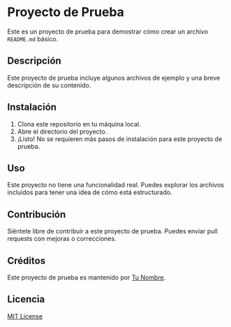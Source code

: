 # Proyecto de Prueba

Este es un proyecto de prueba para demostrar cómo crear un archivo `README.md` básico.

## Descripción

Este proyecto de prueba incluye algunos archivos de ejemplo y una breve descripción de su contenido.

## Instalación

1. Clona este repositorio en tu máquina local.
2. Abre el directorio del proyecto.
3. ¡Listo! No se requieren más pasos de instalación para este proyecto de prueba.

## Uso

Este proyecto no tiene una funcionalidad real. Puedes explorar los archivos incluidos para tener una idea de cómo está estructurado.

## Contribución

Siéntete libre de contribuir a este proyecto de prueba. Puedes enviar pull requests con mejoras o correcciones.

## Créditos

Este proyecto de prueba es mantenido por [Tu Nombre](https://github.com/tunombre).

## Licencia

[MIT License](LICENSE)
